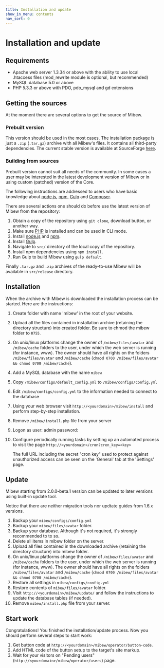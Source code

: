 ```yaml
---
title: Installation and update
show_in_menu: contents
nav_sort: 0
---
```


# Installation and update

## Requirements

 * Apache web server 1.3.34 or above with the ability to use local .htaccess
   files (mod_rewrite module is optional, but recommended)
 * MySQL database 5.0 or above
 * PHP 5.3.3 or above with PDO, pdo_mysql and gd extensions


## Getting the sources

At the moment there are several options to get the source of Mibew.


### Prebuilt version

This version should be used in the most cases. The installation package is just
a `.zip` (`.tar.gz`) archive with all Mibew's files. It contains all third-party
dependencies. The current stable version is available at SourceForge
[here](http://sourceforge.net/projects/mibew/).


### Building from sources

Prebuilt version cannot suit all needs of the community. In some cases a user
may be interested in the latest development version of Mibew or in using custom
(patched) version of the Core.

The following instructions are addressed to users who have basic knowledge about
[node.js](http://nodejs.org/), [npm](https://www.npmjs.org/), [Gulp](http://gulpjs.com/)
and [Composer](https://getcomposer.org/).

There are several actions one should do before use the latest version of Mibew
from the repository:

1. Obtain a copy of the repository using `git clone`, download button, or another way.
2. Make sure [PHP](http://php.net/) is installed and can be used in CLI mode.
2. Install [node.js](http://nodejs.org/) and [npm](https://www.npmjs.org/).
3. Install [Gulp](http://gulpjs.com/).
5. Navigate to `src/` directory of the local copy of the repository.
6. Install npm dependencies using `npm install`.
7. Run Gulp to build Mibew using `gulp default`.

Finally `.tar.gz` and `.zip` archives of the ready-to-use Mibew will be
available in `src/release` directory.


## Installation

When the archive with Mibew is downloaded the installation process can be
started. Here are the instructions:

1. Create folder with name 'mibew' in the root of your website.
2. Upload all the files contained in installation archive (retaining the directory
   structure) into created folder.
   Be sure to chmod the mibew folder to `0755`.
3. On unix/linux platforms change the owner of `/mibew/files/avatar` and
   `/mibew/cache` folders to the user, under which the web server is running
   (for instance, www). The owner should have all rights on the folders
   `/mibew/files/avatar` and `/mibew/cache`
   (`chmod 0700 /mibew/files/avatar && chmod 0700 /mibew/cache`).
4. Add a MySQL database with the name `mibew`
5. Copy `/mibew/configs/default_config.yml` to `/mibew/configs/config.yml`
6. Edit `/mibew/configs/config.yml` to the information needed to connect to the
   database
7. Using your web browser visit `http://<yourdomain>/mibew/install` and
   perform step-by-step installation.
8. Remove `/mibew/install.php` file from your server
9. Logon as
        user: admin
        password: <your password>
10. Configure periodically running tasks by setting up an automated
    process to visit the page `http://<yourdomain>/cron?cron_key=<key>`

    The full URL including the secret "cron key" used to protect against
    unauthorized access can be seen on the 'General' tab at the 'Settings' page.


## Update

Mibew starting from 2.0.0-beta.1 version can be updated to later versions using
built-in update tool.

Notice that there are neither migration tools nor updtate guides from 1.6.x
versions.

1. Backup your `mibew/configs/config.yml`
2. Backup your `mibew/files/avatar` folder.
3. Backup your database. Although it's not required, it's strongly recommended
   to to so.
3. Delete all items in mibew folder on the server.
4. Upload all files contained in the downloaded archive (retaining the
   directory structure) into mibew folder.
5. On unix/linux platforms change the owner of `/mibew/files/avatar` and
  `/mibew/cache` folders to the user, under which the web server is running
  (for instance, www). The owner should have all rights on the folders
  `/mibew/files/avatar` and `/mibew/cache`
  (`chmod 0700 /mibew/files/avatar && chmod 0700 /mibew/cache`).
6. Restore all settings in `mibew/configs/config.yml`
7. Restore contents of `mibew/files/avatar` folder.
8. Visit `http://<yourdomain>/mibew/update/` and follow the instructions
   to update the database tables (if needed).
9. Remove `mibew/install.php` file from your server.


## Start work

Congratulations! You finished the installation/update process. Now you should
perform several steps to start work:
1. Get button code at `http://<yourdomain>/mibew/operator/button-code`.
2. Add HTML code of the button setup to the target's site markup.
3. Wait for your visitors on "Pending users"
   (`http://<yourdomain>/mibew/operator/users`) page.
